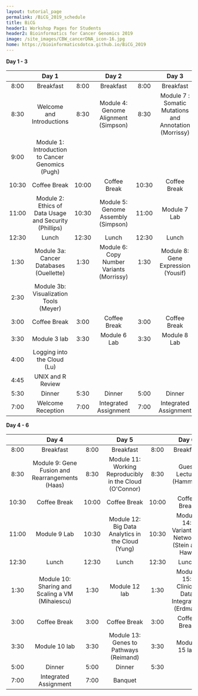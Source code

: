 ```yaml
---
layout: tutorial_page
permalink: /BiCG_2019_schedule
title: BiCG
header1: Workshop Pages for Students
header2: Bioinformatics for Cancer Genomics 2019
image: /site_images/CBW_cancerDNA_icon-16.jpg
home: https://bioinformaticsdotca.github.io/BiCG_2019
---
```


 **Day 1 - 3**

| | **Day 1** | | **Day 2** | | **Day 3** |  
| :---: | :---: | :---: | :---: | :---: | :---: |  
| 8:00 | Breakfast | 8:00 | Breakfast | 8:00 | Breakfast |  
| 8:30 | Welcome and Introductions | 8:30 | Module 4: Genome Alignment (Simpson) | 8:30 | Module 7 : Somatic Mutations and Annotation (Morrissy) |  
| 9:00 | Module 1: Introduction to Cancer Genomics (Pugh) | | | | |  
| 10:30 | Coffee Break |  10:00 | Coffee Break | 10:30 | Coffee Break |  
| 11:00 | Module 2: Ethics of Data Usage and Security (Phillips) |10:30 | Module 5: Genome Assembly (Simpson) | 11:00 | Module 7 Lab |  
| 12:30 | Lunch | 12:30 | Lunch | 12:30 | Lunch |  
| 1:30 | Module 3a: Cancer Databases (Ouellette) |1:30 | Module 6: Copy Number Variants (Morrissy) | 1:30 | Module 8: Gene Expression (Yousif) |  
| 2:30 | Module 3b: Visualization Tools (Meyer) | | | | |  
| 3:00 | Coffee Break | 3:00 | Coffee Break | 3:00 | Coffee Break |   
| 3:30 | Module 3 lab | 3:30 | Module 6 Lab | 3:30 | Module 8 Lab |  
| 4:00 | Logging into the Cloud (Lu) | | | | |  
| 4:45 | UNIX and R Review | | | | |  
| 5:30 | Dinner | 5:30 | Dinner | 5:00 | Dinner |   
| 7:00 | Welcome Reception | 7:00 | Integrated Assignment | 7:00 | Integrated Assignment |  

 **Day 4 - 6**

| | **Day 4** | | **Day 5** | | **Day 6** |  
| :---: | :---: | :---: | :---: |:---: | :---: |  
| 8:00 | Breakfast | 8:00 | Breakfast | 8:00 | Breakfast |  
| 8:30 | Module 9: Gene Fusion and Rearrangements (Haas) | 8:30 | Module 11: Working Reproducibly in the Cloud (O'Connor) | 8:30 | Guest Lecture (Hammell) |  
| 10:30 | Coffee Break | 10:00 | Coffee Break | 10:00 | Coffee Break |  
| 11:00 | Module 9 Lab | 10:30 | Module 12: Big Data Analytics in the Cloud (Yung) | 10:30 | Module 14: Variants to Networks (Stein and Haw) |  
| 12:30 | Lunch | 12:30 | Lunch | 12:30 | Lunch |  
| 1:30 | Module 10: Sharing and Scaling a VM (Mihaiescu) | 1:30 | Module 12 lab | 1:30 | Module 15: Clinical Data Integration (Erdman) |  
| 3:00 | Coffee Break | 3:00 | Coffee Break | 3:00 | Coffee Break |  
| 3:30 | Module 10 lab | 3:30 | Module 13: Genes to Pathways (Reimand) | 3:30 | Module 15 lab |  
| 5:00 | Dinner | 5:00 | Dinner | 5:30 ||  
| 7:00 | Integrated Assignment | 7:00 | Banquet | | |  

       
